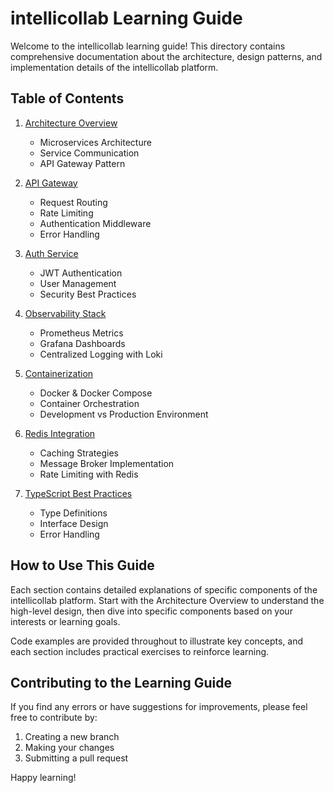 # intellicollab Learning Guide

Welcome to the intellicollab learning guide! This directory contains comprehensive documentation about the architecture, design patterns, and implementation details of the intellicollab platform.

## Table of Contents

1. [Architecture Overview](./architecture/README.md)

   - Microservices Architecture
   - Service Communication
   - API Gateway Pattern

2. [API Gateway](./api-gateway/README.md)

   - Request Routing
   - Rate Limiting
   - Authentication Middleware
   - Error Handling

3. [Auth Service](./auth-service/README.md)

   - JWT Authentication
   - User Management
   - Security Best Practices

4. [Observability Stack](./observability/README.md)

   - Prometheus Metrics
   - Grafana Dashboards
   - Centralized Logging with Loki

5. [Containerization](./containerization/README.md)

   - Docker & Docker Compose
   - Container Orchestration
   - Development vs Production Environment

6. [Redis Integration](./redis/README.md)

   - Caching Strategies
   - Message Broker Implementation
   - Rate Limiting with Redis

7. [TypeScript Best Practices](./typescript/README.md)
   - Type Definitions
   - Interface Design
   - Error Handling

## How to Use This Guide

Each section contains detailed explanations of specific components of the intellicollab platform. Start with the Architecture Overview to understand the high-level design, then dive into specific components based on your interests or learning goals.

Code examples are provided throughout to illustrate key concepts, and each section includes practical exercises to reinforce learning.

## Contributing to the Learning Guide

If you find any errors or have suggestions for improvements, please feel free to contribute by:

1. Creating a new branch
2. Making your changes
3. Submitting a pull request

Happy learning!

